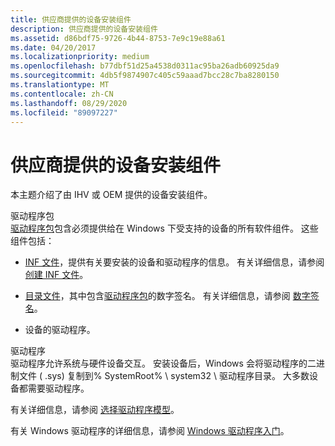 ```yaml
---
title: 供应商提供的设备安装组件
description: 供应商提供的设备安装组件
ms.assetid: d86bdf75-9726-4b44-8753-7e9c19e88a61
ms.date: 04/20/2017
ms.localizationpriority: medium
ms.openlocfilehash: b77dbf51d25a4538d0311ac95ba26adb60925da9
ms.sourcegitcommit: 4db5f9874907c405c59aaad7bcc28c7ba8280150
ms.translationtype: MT
ms.contentlocale: zh-CN
ms.lasthandoff: 08/29/2020
ms.locfileid: "89097227"
---
```

# <a name="vendor-provided-device-installation-components"></a>供应商提供的设备安装组件


本主题介绍了由 IHV 或 OEM 提供的设备安装组件。

<a href="" id="driver-package"></a>驱动程序包  
[驱动程序包](driver-packages.md)包含必须提供给在 Windows 下受支持的设备的所有软件组件。 这些组件包括：

-   [INF 文件](overview-of-inf-files.md)，提供有关要安装的设备和驱动程序的信息。 有关详细信息，请参阅 [创建 INF 文件](../hid/creating-an-inf-file.md)。

-   [目录文件](catalog-files.md)，其中包含[驱动程序包](driver-packages.md)的数字签名。 有关详细信息，请参阅 [数字签名](digital-signatures.md)。

-   设备的驱动程序。

<a href="" id="drivers"></a>驱动程序  
驱动程序允许系统与硬件设备交互。 安装设备后，Windows 会将驱动程序的二进制文件 ( .sys) 复制到% SystemRoot% \\ system32 \\ 驱动程序目录。 大多数设备都需要驱动程序。

有关详细信息，请参阅 [选择驱动程序模型](../gettingstarted/choosing-a-driver-model.md)。

有关 Windows 驱动程序的详细信息，请参阅 [Windows 驱动程序入门](../gettingstarted/index.md)。

 

